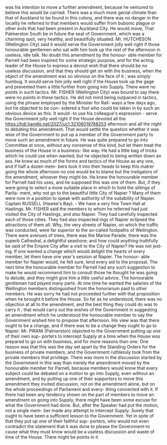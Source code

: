 was his intention to move a further amendment, because he ventured to believe this would be carried. There was a much more genial climate than that of Auckland to be found in this colony, and there was no danger in the locality he referred to that members would suffer from bubonic plague or other evils that had been present in Auckland City. He would move, That Palmerston South be in future the seat of Government, which was a charming spot, very healthy, and beautifully situated. Mr. HUTCHESON (Wellington City) said it would serve the Government jolly well right if those honourable gentlemen who sat with him took up the rest of the afternoon in useless, idle talk. No doubt this amendment by the honour- able member for Parnell had been inspired for some strategic purpose, and for the acting. leader of the House to express a devout wish that there should be no useless discussion, and that they should get on with the business, when the object of the amendment was so obvious on the face of it ; was simply humbug. It would serve him jolly well right if the House took up the gage and prevented them a little further from going into Supply. There were no points in such tactics. Mr. FISHER (Wellington City) was bound to say there were no points in these tactics. He did not mind being outpaced in tactics, using the phrase employed by the Minister for Rail- ways a few days ago, but he objected to be con- sidered a fool who could be taken in by such an obvious device as this. It would -to use his colleague's expression - serve the Government jolly well right if the House devoted all the https://hdl.handle.net/2027/uc1.32106019788253 afternoon and all the night to debating this amendment. That would settle the question whether it was wise of the Government to put up a member of the Government party to move such an amendment in future. He was quite prepared to go into Committee at once, without any nonsense of this kind, but let them treat the business of the House in a business- like way. He had a little bag of tricks which he could use when wanted; but he objected to being written down an ass. He knew as much of the forms and tactics of the House as any one, and if half a dozen mem- bers took it into their heads to keep this matrer going the whole afternoon no one would be to blame but the instigators of the amendment, whoever they might be. He knew the honourable member for Parnell had his uses, and he supposed this was one of them. But, if they were going to select a more suitable place in which to hold the sittings of Parlia- ment, why not go to the beautiful little City of Napier ? Many of them were now in a position to speak with authority of the suitability of Napier. Captain RUSSELL (Hawke's Bay). - We have a very fine Town Hall at Hastings. Mr. FISHER said the members to whom he referred had just visited the City of Hastings, and also Napier. They had carefully inspected each of those cities. They had also inspected ings of Napier eclipsed the attractions of them all. Why, the very streets of Napier, on which the traffic was conducted, were far superior to the so-called footpaths of Wellington. There were avenues of trees, there was the Marine Parade, there was the superb Cathedral, a delightful seashore; and how could anything truthfully be said of the Empire City after a visit to the City of Napier? He was not jest- ing. If one wanted a change which would delight the hearts of every member, let them have one year's session at Napier. The honour- able member for Napier would, he felt sure, lend every aid to the proposal. The next time the honourable member for Parnell had any such suggestion to make he would recommend him to consult those he thought he was going to delude, and they might give him a little useful advice. The honourable gentleman had played many parts. At one time he wanted the salaries of the Wellington members distinguished from the honorarium paid to other members. He was sorry he had not proceeded further with that proposition when he brought it before the House. So far as he understood, there was no objection at all to the amendment, and the best thing they could do was to carry it ; that would carry out the wishes of the Government in suggesting an amendment which he understood the honourable member to say the Government wished him to propose that afternoon. His view was that there ought to be a change, and if there was to be a change they ought to go to Napier. Mr. PIRANI (Palmerston) objected to the Government putting up one of their own sup- porters to intercept Supply at a time when the House was prepared to go on with business, and for more reasons than one. One reason was that this was the day set apart by the Standing Orders for the business of private members, and the Government ruthlessly took from the private members that privilege. There was more in the discussion started by the Government in this way than merely the amendment moved by the honourable member for Parnell, because members would know that every subject could be debated on a motion to go into Supply, even without an amendment, and by putting up one of their supporters to move this amendment they invited discussion, not on the amendment alone, but on the whole proceedings of Parliament and every- thing connected with it. If there had been any tendency shown on the part of members to move an amendment on going into Supply, there might have been some excuse for what the Government had done. But, after the Speaker had put the motion, not a single mem- ber made any attempt to intercept Supply. Surely that ought to have been a sufficient lesson to the Government. Yet in spite of that they put up one of their faithful sup- porters, who would not even contradict the statement that it was done to please the Government-to cause what they must know would be a useless discussion and waste of time of the House. There might be points in it 